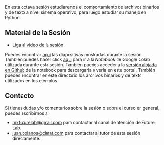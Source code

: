En esta octava sesión estudiaremos el comportamiento de archivos binarios y de texto a nivel sistema operativo, para luego estudiar su manejo en Python.

## Material de la Sesión
* [Liga al video de la sesión](https://www.facebook.com/177965472243902/videos/989833928129180/).

Puedes encontrar [aquí](https://docs.google.com/presentation/d/e/2PACX-1vS0Ji_mhme_NWD-81E_YGgIsdDqlWK-9CuhuxI-2gQ8Un1EtVvFVlflICZRGnxQHu1ikJzIMQRGCkuK/pub?start=false&loop=false&delayms=60000) las diapositivas mostradas durante la sesión. También puedes hacer click [aquí](https://colab.research.google.com/drive/1sjliwkWUNgrnaC3NMcF_detkmHj5L8ZK?usp=sharing) para ir a la _Notebook_ de Google Colab utilizada durante esta sesión. También puedes acceder a la [versión alojada en Github](./OmegaUp_py_sesion09.ipynb) de la notebook para descargarla o verla en este portal.
También puedes encontrar en este directorio los archivos binarios y de texto utilizados en los ejemplos.

## Contacto
Si tienes dudas y/o comentarios sobre la sesión o sobre el curso en general, puedes escribirnos a:

* [mxfuturelab@gmail.com](mailto://mxfuturelab@gmail.com) para contactar al canal de atención de Future Lab.
* [juan.bolanos@cimat.com](mailto://juan.bolanos@cimat.mx) para contactar al tutor de esta sesión directamente.
